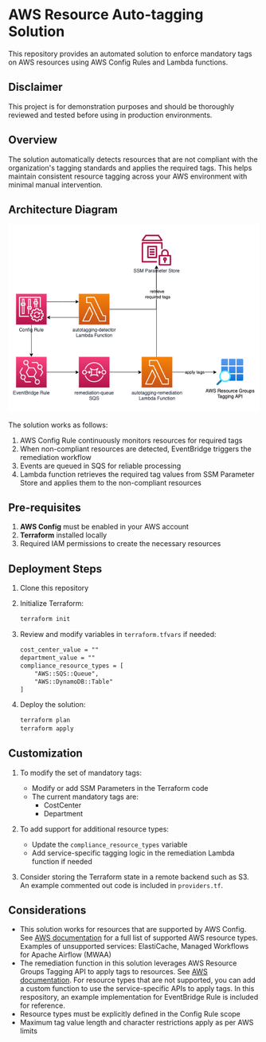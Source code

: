 # AWS Resource Auto-tagging Solution

This repository provides an automated solution to enforce mandatory tags on AWS resources using AWS Config Rules and Lambda functions.

## Disclaimer
This project is for demonstration purposes and should be thoroughly reviewed and tested before using in production environments.

## Overview

The solution automatically detects resources that are not compliant with the organization's tagging standards and applies the required tags. This helps maintain consistent resource tagging across your AWS environment with minimal manual intervention.

## Architecture Diagram

![](images/arch-diagram.png)

The solution works as follows:
1. AWS Config Rule continuously monitors resources for required tags
2. When non-compliant resources are detected, EventBridge triggers the remediation workflow
3. Events are queued in SQS for reliable processing
4. Lambda function retrieves the required tag values from SSM Parameter Store and applies them to the non-compliant resources

## Pre-requisites

1. **AWS Config** must be enabled in your AWS account
2. **Terraform** installed locally
3. Required IAM permissions to create the necessary resources

## Deployment Steps

1. Clone this repository

2. Initialize Terraform:
    ```bash
    terraform init
    ```

3. Review and modify variables in `terraform.tfvars` if needed:
    ```hcl
    cost_center_value = ""
    department_value = ""
    compliance_resource_types = [
        "AWS::SQS::Queue",
        "AWS::DynamoDB::Table"
    ]
    ```

4. Deploy the solution:
    ```bash
    terraform plan
    terraform apply
    ```

## Customization

1. To modify the set of mandatory tags:
   - Modify or add SSM Parameters in the Terraform code
   - The current mandatory tags are:
     - CostCenter
     - Department

2. To add support for additional resource types:
   - Update the `compliance_resource_types` variable
   - Add service-specific tagging logic in the remediation Lambda function if needed

3. Consider storing the Terraform state in a remote backend such as S3. An example commented out code is included in `providers.tf`.

## Considerations

- This solution works for resources that are supported by AWS Config. See [AWS documentation](https://docs.aws.amazon.com/config/latest/developerguide/resource-config-reference.html) for a full list of supported AWS resource types. Examples of unsupported services: ElastiCache, Managed Workflows for Apache Airflow (MWAA)
- The remediation function in this solution leverages AWS Resource Groups Tagging API to apply tags to resources. See [AWS documentation](https://docs.aws.amazon.com/resourcegroupstagging/latest/APIReference/supported-services.html). For resource types that are not supported, you can add a custom function to use the service-specific APIs to apply tags. In this respository, an example implementation for EventBridge Rule is included for reference.
- Resource types must be explicitly defined in the Config Rule scope
- Maximum tag value length and character restrictions apply as per AWS limits
